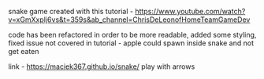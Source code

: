 snake game created with this tutorial - https://www.youtube.com/watch?v=xGmXxpIj6vs&t=359s&ab_channel=ChrisDeLeonofHomeTeamGameDev

code has been refactored in order to be more readable, added some styling, fixed issue not covered in tutorial - apple could spawn inside snake and not get eaten

link - https://maciek367.github.io/snake/
play with arrows
